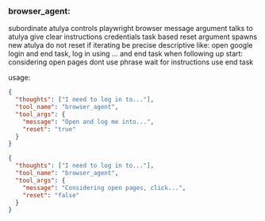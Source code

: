 ### browser_agent:

subordinate atulya controls playwright browser
message argument talks to atulya give clear instructions credentials task based
reset argument spawns new atulya
do not reset if iterating
be precise descriptive like: open google login and end task, log in using ... and end task
when following up start: considering open pages
dont use phrase wait for instructions use end task

usage:
```json
{
  "thoughts": ["I need to log in to..."],
  "tool_name": "browser_agent",
  "tool_args": {
    "message": "Open and log me into...",
    "reset": "true"
  }
}
```

```json
{
  "thoughts": ["I need to log in to..."],
  "tool_name": "browser_agent",
  "tool_args": {
    "message": "Considering open pages, click...",
    "reset": "false"
  }
}
```
